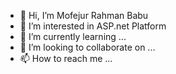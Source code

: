 - 👋 Hi, I’m Mofejur Rahman Babu
- 👀 I’m interested in ASP.net Platform
- 🌱 I’m currently learning ...
- 💞️ I’m looking to collaborate on ...
- 📫 How to reach me ...

<!---
iTechnologyStudio/iTechnologyStudio is a ✨ special ✨ repository because its `README.md` (this file) appears on your GitHub profile.
You can click the Preview link to take a look at your changes.
--->
